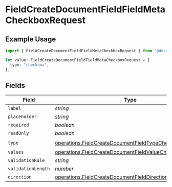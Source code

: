 # FieldCreateDocumentFieldFieldMetaCheckboxRequest

## Example Usage

```typescript
import { FieldCreateDocumentFieldFieldMetaCheckboxRequest } from "@documenso/sdk-typescript/models/operations";

let value: FieldCreateDocumentFieldFieldMetaCheckboxRequest = {
  type: "checkbox",
};
```

## Fields

| Field                                                                                                                              | Type                                                                                                                               | Required                                                                                                                           | Description                                                                                                                        |
| ---------------------------------------------------------------------------------------------------------------------------------- | ---------------------------------------------------------------------------------------------------------------------------------- | ---------------------------------------------------------------------------------------------------------------------------------- | ---------------------------------------------------------------------------------------------------------------------------------- |
| `label`                                                                                                                            | *string*                                                                                                                           | :heavy_minus_sign:                                                                                                                 | N/A                                                                                                                                |
| `placeholder`                                                                                                                      | *string*                                                                                                                           | :heavy_minus_sign:                                                                                                                 | N/A                                                                                                                                |
| `required`                                                                                                                         | *boolean*                                                                                                                          | :heavy_minus_sign:                                                                                                                 | N/A                                                                                                                                |
| `readOnly`                                                                                                                         | *boolean*                                                                                                                          | :heavy_minus_sign:                                                                                                                 | N/A                                                                                                                                |
| `type`                                                                                                                             | [operations.FieldCreateDocumentFieldTypeCheckboxRequest2](../../models/operations/fieldcreatedocumentfieldtypecheckboxrequest2.md) | :heavy_check_mark:                                                                                                                 | N/A                                                                                                                                |
| `values`                                                                                                                           | [operations.FieldCreateDocumentFieldValueCheckbox](../../models/operations/fieldcreatedocumentfieldvaluecheckbox.md)[]             | :heavy_minus_sign:                                                                                                                 | N/A                                                                                                                                |
| `validationRule`                                                                                                                   | *string*                                                                                                                           | :heavy_minus_sign:                                                                                                                 | N/A                                                                                                                                |
| `validationLength`                                                                                                                 | *number*                                                                                                                           | :heavy_minus_sign:                                                                                                                 | N/A                                                                                                                                |
| `direction`                                                                                                                        | [operations.FieldCreateDocumentFieldDirectionRequest](../../models/operations/fieldcreatedocumentfielddirectionrequest.md)         | :heavy_minus_sign:                                                                                                                 | N/A                                                                                                                                |